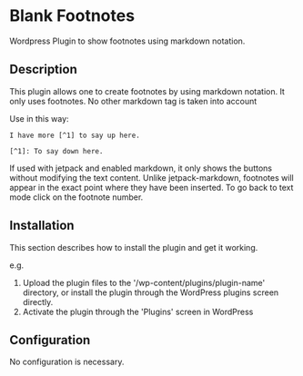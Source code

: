 # Blank Footnotes

Wordpress Plugin to show footnotes using markdown notation.

## Description 

This plugin allows one to create footnotes by using markdown notation.
It only uses footnotes. No other markdown tag is taken into account

Use in this way:

    I have more [^1] to say up here.

    [^1]: To say down here.

If used with jetpack and enabled markdown, it only shows the buttons without modifying the text content.
Unlike jetpack-markdown, footnotes will appear in the exact point where they have been inserted. To go back to text mode click on the footnote number.

## Installation

This section describes how to install the plugin and get it working.

e.g.

1. Upload the plugin files to the '/wp-content/plugins/plugin-name' directory, or install the plugin through the WordPress plugins screen directly.
2. Activate the plugin through the 'Plugins' screen in WordPress

## Configuration

No configuration is necessary.

